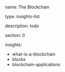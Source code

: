 name: The Blockchain

type: insights-list

description: todo

section: 0

insights:
 - what-is-a-blockchain
 - blocks
 - blockchain-applications

